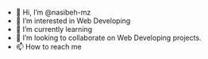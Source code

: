 - 👋 Hi, I’m @nasibeh-mz
- 👀 I’m interested in Web Developing
- 🌱 I’m currently learning
- 💞️ I’m looking to collaborate on Web Developing projects.
- 📫 How to reach me  

<!---
nasibeh-mz/nasibeh-mz is a ✨ special ✨ repository because its `README.md` (this file) appears on your GitHub profile.
You can click the Preview link to take a look at your changes.
--->
